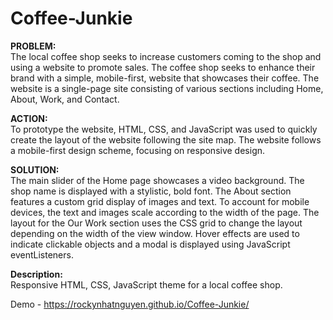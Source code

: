 # Coffee-Junkie

<b>PROBLEM:</b><br>
The local coffee shop seeks to increase customers coming to the shop and using a website to promote sales.
The coffee shop seeks to enhance their brand with a simple, mobile-first, website that showcases
their coffee. The website is a single-page site consisting of various sections including Home, About, Work, and Contact.

<b>ACTION:</b><br>
To prototype the website, HTML, CSS, and JavaScript was used to quickly create the layout of the website following the site map.
The website follows a mobile-first design scheme, focusing on responsive design.

<b>SOLUTION:</b><br>
The main slider of the Home page showcases a video background. The shop name is displayed with a stylistic, bold font.
The About section features a custom grid display of images and text. To account for mobile devices, the text and images
scale according to the width of the page. The layout for the Our Work section uses the CSS grid to change the layout
depending on the width of the view window. Hover effects are used to indicate clickable objects and a modal is displayed
using JavaScript eventListeners.

<b>Description:</b><br>
Responsive HTML, CSS, JavaScript theme for a local coffee shop.

Demo - https://rockynhatnguyen.github.io/Coffee-Junkie/
